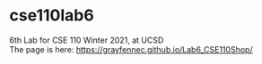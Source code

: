 # cse110lab6
6th Lab for CSE 110 Winter 2021, at UCSD  
The page is here: https://grayfennec.github.io/Lab6_CSE110Shop/
